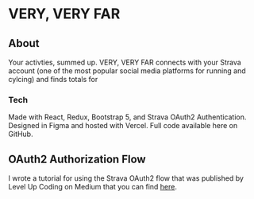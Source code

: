 # VERY, VERY FAR

## About
Your activties, summed up. VERY, VERY FAR connects with your Strava account (one of the most popular social media platforms for running and cylcing) and finds totals for 

### Tech
Made with React, Redux, Bootstrap 5, and Strava OAuth2 Authentication. Designed in Figma and hosted with Vercel. Full code available here on GitHub.

## OAuth2 Authorization Flow
I wrote a tutorial for using the Strava OAuth2 flow that was published by Level Up Coding on Medium that you can find [here](https://levelup.gitconnected.com/add-strava-oauth2-login-to-your-react-app-in-15-minutes-6c92e845919e). 

